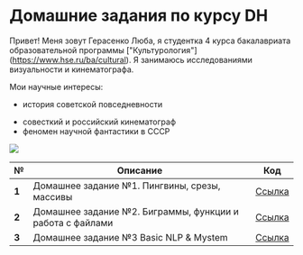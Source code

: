 # Домашние задания по курсу DH

Привет! Меня зовут Герасенко Люба, я студентка 4 курса бакалавриата образовательной программы ["Культурология"] (https://www.hse.ru/ba/cultural). Я занимаюсь исследованиями визуальности и кинематографа. 

Мои научные интересы: 
+ история советской повседневности
- совесткий и российский кинематограф
- феномен научной фантастики в СССР 

![](https://pp.userapi.com/c840435/v840435643/4dcfa/8Ir1Go-wL1w.jpg)



|**№**  |      __Описание__      |  **Код** |
|---|--------------------|------|
| __1__ |  Домашнее задание №1. Пингвины, срезы, массивы    |  [Ссылка](https://github.com/GeraLa12/python-dh-hw/blob/master/HW1.ipynb)  |
| __2__ |  Домашнее задание №2. Биграммы, функции и работа с файлами    |  [Ссылка](https://github.com/GeraLa12/python-dh-hw/blob/master/HW2.ipynb)  |
| __3__ |  Домашнее задание №3  Basic NLP & Mystem  |  [Ссылка](https://github.com/GeraLa12/python-dh-hw/blob/master/HW3.ipynb)  |

